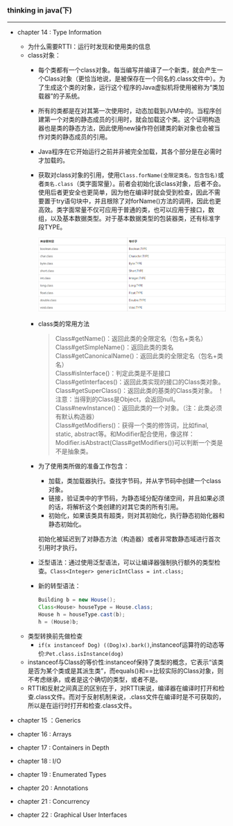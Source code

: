 ### thinking in java(下)
---

* chapter 14 : Type Information
    * 为什么需要RTTI：运行时发现和使用类的信息
    * class对象：
        * 每个类都有一个class对象。每当编写并编译了一个新类，就会产生一个Class对象（更恰当地说，是被保存在一个同名的.class文件中）。为了生成这个类的对象，运行这个程序的Java虚拟机将使用被称为“类加载器”的子系统。
        * 所有的类都是在对其第一次使用时，动态加载到JVM中的。当程序创建第一个对类的静态成员的引用时，就会加载这个类。这个证明构造器也是类的静态方法，因此使用new操作符创建类的新对象也会被当作对类的静态成员的引用。
        * Java程序在它开始运行之前并非被完全加载，其各个部分是在必需时才加载的。
        * 获取对class对象的引用，使用`Class.forName(全限定类名，包含包名)`或者`类名.class`（类字面常量）。前者会初始化该class对象，后者不会。使用后者更安全也更简单，因为他在编译时就会受到检查，因此不需要置于try语句块中，并且根除了对forName()方法的调用，因此也更高效。类字面常量不仅可应用于普通的类，也可以应用于接口，数组，以及基本数据类型。对于基本数据类型的包装器类，还有标准字段TYPE。

            ![](./class.png)

        * class类的常用方法
            >Class#getName()：返回此类的全限定名（包名+类名）
</br>Class#getSimpleName()：返回此类的类名
</br>Class#getCanonicalName()：返回此类的全限定名（包名+类名）
</br>Class#isInterface()：判定此类是不是接口
</br>Class#getInterfaces()：返回此类实现的接口的Class类对象。
</br>Class#getSuperClass()：返回此类的基类的Class类对象。 ！注意：当得到的Class是Object，会返回null。
</br>Class#newInstance()：返回此类的一个对象。（注：此类必须有默认构造器）
</br>Class#getModifiers()：获得一个类的修饰词，比如final, static, abstract等。和Modifier配合使用，像这样：Modifier.isAbstract(Class#getModifiers())可以判断一个类是不是抽象类。

        * 为了使用类所做的准备工作包含：
            * 加载，类加载器执行。查找字节码，并从字节码中创建一个class对象。
            * 链接，验证类中的字节码，为静态域分配存储空间，并且如果必须的话，将解析这个类创建的对其它类的所有引用。
            * 初始化，如果该类具有超类，则对其初始化，执行静态初始化器和静态初始化。
            
            初始化被延迟到了对静态方法（构造器）或者非常数静态域进行首次引用时才执行。
        * 泛型语法：通过使用泛型语法，可以让编译器强制执行额外的类型检查。`Class<Integer> genericIntClass = int.class;`
        * 新的转型语法：
            ```java
            Building b = new House();
            Class<House> houseType = House.class;
            House h = houseType.cast(b); 
            h = (House)b;
            ```
    * 类型转换前先做检查
        * `if(x instanceof Dog) ((Dog)x).bark()`,instanceof运算符的动态等价:`Pet.class.isInstance(dog)`
    * instanceof与Class的等价性:instanceof保持了类型的概念，它表示“该类是否为某个类或是其派生类”，而equals()和==比较实际的Class对象，则不考虑继承，或者是这个确切的类型，或者不是。
    * RTTI和反射之间真正的区别在于，对RTTI来说，编译器在编译时打开和检查.class文件。而对于反射机制来说，.class文件在编译时是不可获取的，所以是在运行时打开和检查.class文件。
    
* chapter 15 ：Generics
* chapter 16 : Arrays
* chapter 17 : Containers in Depth
* chapter 18 : I/O
* chapter 19 : Enumerated Types
* chapter 20 : Annotations
* chapter 21 : Concurrency
* chapter 22 : Graphical User Interfaces